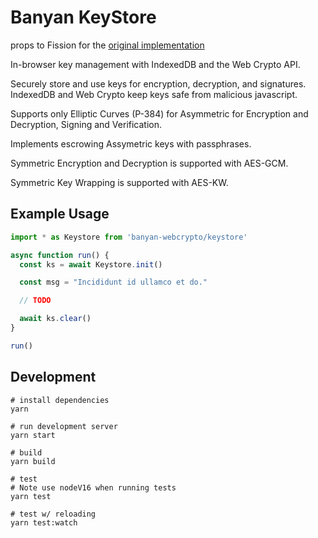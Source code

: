 # Banyan KeyStore

props to Fission for the [original implementation](
  https://github.com/fission-codes/keystore-idb
)

In-browser key management with IndexedDB and the Web Crypto API.

Securely store and use keys for encryption, decryption, and signatures. IndexedDB and Web Crypto keep keys safe from malicious javascript.

Supports only Elliptic Curves (P-384) for Asymmetric for Encryption and Decryption, Signing and Verification.

Implements escrowing Assymetric keys with passphrases.

Symmetric Encryption and Decryption is supported with AES-GCM.

Symmetric Key Wrapping is supported with AES-KW.

## Example Usage

```typescript
import * as Keystore from 'banyan-webcrypto/keystore'

async function run() {
  const ks = await Keystore.init()

  const msg = "Incididunt id ullamco et do."

  // TODO

  await ks.clear()
}

run()
```


## Development

```shell
# install dependencies
yarn

# run development server
yarn start

# build
yarn build

# test
# Note use nodeV16 when running tests
yarn test

# test w/ reloading
yarn test:watch
```
